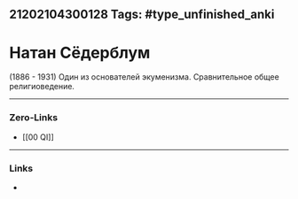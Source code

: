 21202104300128
Tags: #type_unfinished_anki 
---
# Натан Сёдерблум

(1886 - 1931) Один из основателей экуменизма. Сравнительное общее религиоведение.

---
### Zero-Links
- [[00 QI]]
---
### Links
-